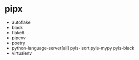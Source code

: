 # pipx
- autoflake
- black
- flake8
- pipenv
- poetry
- python-language-server[all] pyls-isort pyls-mypy pyls-black
- virtualenv

